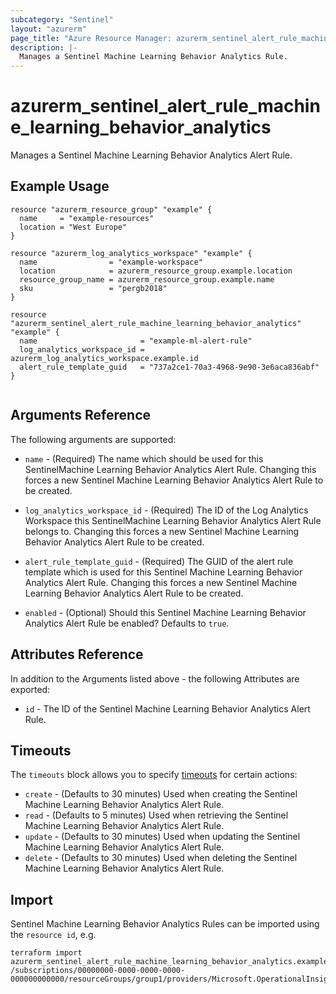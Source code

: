 ```yaml
---
subcategory: "Sentinel"
layout: "azurerm"
page_title: "Azure Resource Manager: azurerm_sentinel_alert_rule_machine_learning_behavior_analytics"
description: |-
  Manages a Sentinel Machine Learning Behavior Analytics Rule.
---
```


# azurerm_sentinel_alert_rule_machine_learning_behavior_analytics

Manages a Sentinel Machine Learning Behavior Analytics Alert Rule.

## Example Usage

```hcl
resource "azurerm_resource_group" "example" {
  name     = "example-resources"
  location = "West Europe"
}

resource "azurerm_log_analytics_workspace" "example" {
  name                = "example-workspace"
  location            = azurerm_resource_group.example.location
  resource_group_name = azurerm_resource_group.example.name
  sku                 = "pergb2018"
}

resource "azurerm_sentinel_alert_rule_machine_learning_behavior_analytics" "example" {
  name                       = "example-ml-alert-rule"
  log_analytics_workspace_id = azurerm_log_analytics_workspace.example.id
  alert_rule_template_guid   = "737a2ce1-70a3-4968-9e90-3e6aca836abf"
}


```

## Arguments Reference

The following arguments are supported:

* `name` - (Required) The name which should be used for this SentinelMachine Learning Behavior Analytics Alert Rule. Changing this forces a new Sentinel Machine Learning Behavior Analytics Alert Rule to be created.

* `log_analytics_workspace_id` - (Required) The ID of the Log Analytics Workspace this SentinelMachine Learning Behavior Analytics Alert Rule belongs to. Changing this forces a new Sentinel Machine Learning Behavior Analytics Alert Rule to be created.

* `alert_rule_template_guid` - (Required) The GUID of the alert rule template which is used for this Sentinel Machine Learning Behavior Analytics Alert Rule. Changing this forces a new Sentinel Machine Learning Behavior Analytics Alert Rule to be created.

* `enabled` - (Optional) Should this Sentinel Machine Learning Behavior Analytics Alert Rule be enabled? Defaults to `true`.

## Attributes Reference

In addition to the Arguments listed above - the following Attributes are exported: 

* `id` - The ID of the Sentinel Machine Learning Behavior Analytics Alert Rule.

## Timeouts

The `timeouts` block allows you to specify [timeouts](https://www.terraform.io/docs/configuration/resources.html#timeouts) for certain actions:

* `create` - (Defaults to 30 minutes) Used when creating the Sentinel Machine Learning Behavior Analytics Alert Rule.
* `read` - (Defaults to 5 minutes) Used when retrieving the Sentinel Machine Learning Behavior Analytics Alert Rule.
* `update` - (Defaults to 30 minutes) Used when updating the Sentinel Machine Learning Behavior Analytics Alert Rule.
* `delete` - (Defaults to 30 minutes) Used when deleting the Sentinel Machine Learning Behavior Analytics Alert Rule.

## Import

Sentinel Machine Learning Behavior Analytics Rules can be imported using the `resource id`, e.g.

```shell
terraform import azurerm_sentinel_alert_rule_machine_learning_behavior_analytics.example /subscriptions/00000000-0000-0000-0000-000000000000/resourceGroups/group1/providers/Microsoft.OperationalInsights/workspaces/workspace1/providers/Microsoft.SecurityInsights/alertRules/rule1
```

